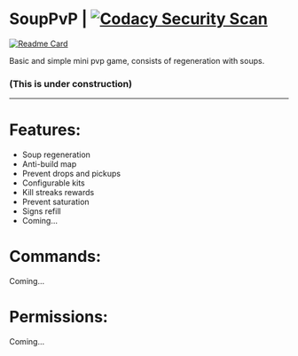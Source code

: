# SoupPvP | [![Codacy Security Scan](https://github.com/Jonakls/SoupLab/actions/workflows/codacy-analysis.yml/badge.svg)](https://github.com/Jonakls/SoupLab/actions/workflows/codacy-analysis.yml)

[![Readme Card](https://github-readme-stats.vercel.app/api/pin/?username=Jonakls&repo=SoupLab&theme=tokyonight)](https://github.com/Lably-Team/SoupLab)

Basic and simple mini pvp game, consists of regeneration with soups.

### (This is under construction)

---

# Features:

* Soup regeneration
* Anti-build map
* Prevent drops and pickups
* Configurable kits
* Kill streaks rewards
* Prevent saturation
* Signs refill
* Coming...

# Commands:
Coming...

# Permissions:
Coming...
